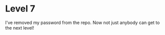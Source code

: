 Level 7
=======

I've removed my password from the repo. Now not just anybody can get to 
the next level!
